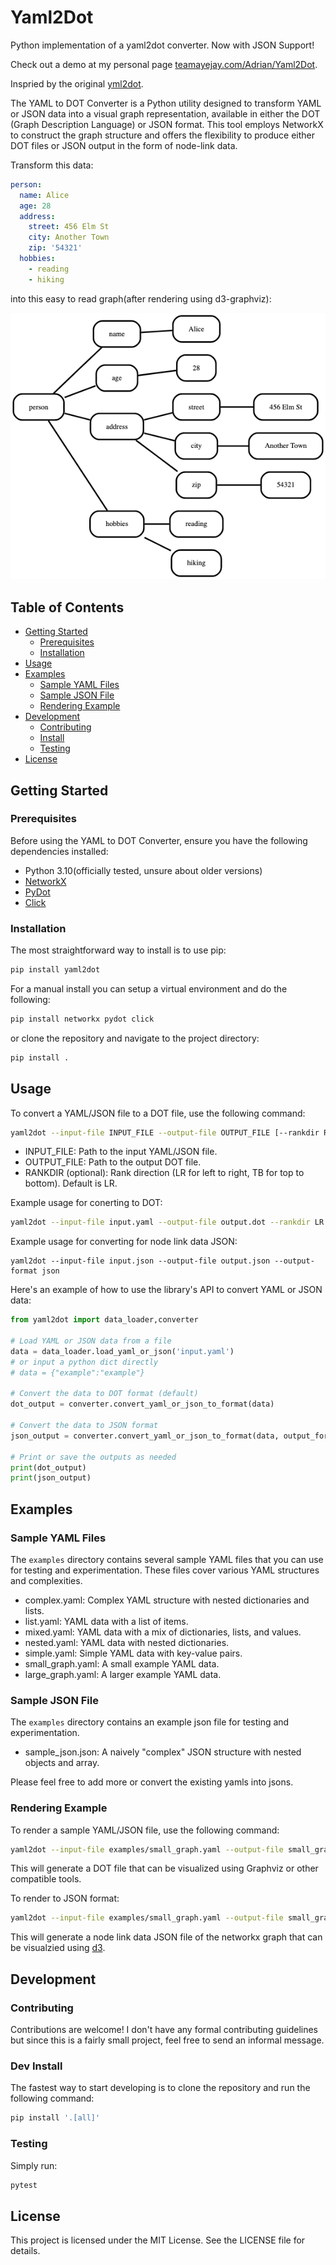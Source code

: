 # Yaml2Dot

Python implementation of a yaml2dot converter. Now with JSON Support!

Check out a demo at my personal page [teamayejay.com/Adrian/Yaml2Dot](https://teamayejay.com/Adrian/Yaml2Dot).

Inspried by the original [yml2dot](https://github.com/lucasepe/yml2dot).

The YAML to DOT Converter is a Python utility designed to transform YAML or JSON data into a visual graph representation, available in either the DOT (Graph Description Language) or JSON format. This tool employs NetworkX to construct the graph structure and offers the flexibility to produce either DOT files or JSON output in the form of node-link data.

Transform this data:

```yaml
person:
  name: Alice
  age: 28
  address:
    street: 456 Elm St
    city: Another Town
    zip: '54321'
  hobbies:
    - reading
    - hiking
```
into this easy to read graph(after rendering using d3-graphviz):

![Nested Yaml](/examples/nested.png)

## Table of Contents

- [Getting Started](#getting-started)
  - [Prerequisites](#prerequisites)
  - [Installation](#installation)
- [Usage](#usage)
- [Examples](#examples)
  - [Sample YAML Files](#sample-yaml-files)
  - [Sample JSON File](#sample-json-file)
  - [Rendering Example](#rendering-example)
- [Development](#development)
  - [Contributing](#contributing)
  - [Install](#dev-install)
  - [Testing](#testing)
- [License](#license)


## Getting Started

### Prerequisites

Before using the YAML to DOT Converter, ensure you have the following dependencies installed:

- Python 3.10(officially tested, unsure about older versions)
- [NetworkX](https://networkx.github.io/)
- [PyDot](https://pypi.org/project/pydot/)
- [Click](https://click.palletsprojects.com/en/8.0.x/)

### Installation

The most straightforward way to install is to use pip:

```bash
pip install yaml2dot
```

For a manual install you can setup a virtual environment and do the following:

```bash
pip install networkx pydot click
```

or clone the repository and navigate to the project directory:

```bash
pip install .
```

## Usage

To convert a YAML/JSON file to a DOT file, use the following command:

```bash
yaml2dot --input-file INPUT_FILE --output-file OUTPUT_FILE [--rankdir RANKDIR] [--output-format OUTPUT_FORMAT]
```

- INPUT_FILE: Path to the input YAML/JSON file.
- OUTPUT_FILE: Path to the output DOT file.
- RANKDIR (optional): Rank direction (LR for left to right, TB for top to bottom). Default is LR.

Example usage for conerting to DOT:

```bash
yaml2dot --input-file input.yaml --output-file output.dot --rankdir LR
```

Example usage for converting for node link data JSON:

```base
yaml2dot --input-file input.json --output-file output.json --output-format json
```

Here's an example of how to use the library's API to convert YAML or JSON data:

```python
from yaml2dot import data_loader,converter

# Load YAML or JSON data from a file
data = data_loader.load_yaml_or_json('input.yaml')
# or input a python dict directly
# data = {"example":"example"}

# Convert the data to DOT format (default)
dot_output = converter.convert_yaml_or_json_to_format(data)

# Convert the data to JSON format
json_output = converter.convert_yaml_or_json_to_format(data, output_format='json')

# Print or save the outputs as needed
print(dot_output)
print(json_output)
```

## Examples

### Sample YAML Files

The `examples` directory contains several sample YAML files that you can use for testing and experimentation. These files cover various YAML structures and complexities.

- complex.yaml: Complex YAML structure with nested dictionaries and lists.
- list.yaml: YAML data with a list of items.
- mixed.yaml: YAML data with a mix of dictionaries, lists, and values.
- nested.yaml: YAML data with nested dictionaries.
- simple.yaml: Simple YAML data with key-value pairs.
- small_graph.yaml: A small example YAML data.
- large_graph.yaml: A larger example YAML data.

### Sample JSON File

The `examples` directory contains an example json file for testing and experimentation.

- sample_json.json: A naively "complex" JSON structure with nested objects and array.
  
Please feel free to add more or convert the existing yamls into jsons.

### Rendering Example

To render a sample YAML/JSON file, use the following command:

```bash
yaml2dot --input-file examples/small_graph.yaml --output-file small_graph.dot --rankdir LR
```

This will generate a DOT file that can be visualized using Graphviz or other compatible tools.

To render to JSON format:

```bash
yaml2dot --input-file examples/small_graph.yaml --output-file small_graph.json --rankdir LR --output-format json 

```

This will generate a node link data JSON file of the networkx graph that can be visualzied using [d3](https://d3js.org/).

## Development

### Contributing

Contributions are welcome! I don't have any formal contributing guidelines but since this is a fairly small project, feel free to send an informal message.

### Dev Install

The fastest way to start developing is to clone the repository and run the following command:

```bash
pip install '.[all]'
```

### Testing

Simply run:

```bash
pytest
```

## License

This project is licensed under the MIT License. See the LICENSE file for details.
